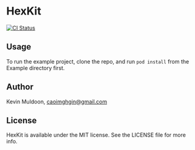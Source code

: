 # HexKit

[![CI Status](http://img.shields.io/travis/caoimghgin/HexKit.svg?style=flat)](https://travis-ci.org/caoimghgin/HexKit)
<!--
[![Version](https://img.shields.io/cocoapods/v/HexKit.svg?style=flat)](http://cocoapods.org/pods/HexKit)
[![License](https://img.shields.io/cocoapods/l/HexKit.svg?style=flat)](http://cocoapods.org/pods/HexKit)
[![Platform](https://img.shields.io/cocoapods/p/HexKit.svg?style=flat)](http://cocoapods.org/pods/HexKit)
-->

## Usage

To run the example project, clone the repo, and run `pod install` from the Example directory first.

<!--
## Requirements

## Installation

HexKit is available through [CocoaPods](http://cocoapods.org). To install
it, simply add the following line to your Podfile:

```ruby
pod "HexKit"
```
-->

## Author

Kevin Muldoon, caoimghgin@gmail.com

## License

HexKit is available under the MIT license. See the LICENSE file for more info.
